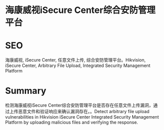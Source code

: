 # 海康威视iSecure Center综合安防管理平台
# SEO
海康威视, iSecure Center, 任意文件上传, 综合安防管理平台。Hikvision, iSecure Center, Arbitrary File Upload, Integrated Security Management Platform
# Summary
检测海康威视iSecure Center综合安防管理平台是否存在任意文件上传漏洞，通过上传恶意文件和验证响应来确认漏洞存在。。Detect arbitrary file upload vulnerabilities in Hikvision iSecure Center Integrated Security Management Platform by uploading malicious files and verifying the response.
